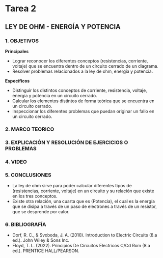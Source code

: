 # Tarea 2
## LEY DE OHM - ENERGÍA Y POTENCIA
### 1. OBJETIVOS

**Principales**

- Lograr reconocer los diferentes conceptos (resistencias, corriente, voltaje) que se encuentra dentro de un circuito cerrado de un diagrama.
- Resolver problemas relacionados a la ley de ohm, energía y potencia.

**Específicos**

- Distinguir los distintos conceptos de corriente, resistencia, voltaje, energía y potencia en un circuito cerrado.
- Calcular los elementos distintos de forma teórica que se encuentra en un circuito cerrado.
- Inspeccionar los diferentes problemas que puedan originar un fallo en un circuito cerrado.

### 2. MARCO TEORICO

### 3. EXPLICACIÓN Y RESOLUCIÓN DE EJERCICIOS O PROBLEMAS

### 4. VIDEO

### 5. CONCLUSIONES

- La ley de ohm sirve para poder calcular diferentes tipos de (resistencias, corriente, voltaje) en un circuito y su relación que existe en los tres conceptos.
- Existe otra relación, una cuarta que es (Potencia), el cual es la energía que se disipa a través de un paso de electrones a través de un resistor, que se desprende por calor.

### 6. BIBLIOGRAFÍA

- Dorf, R. C., & Svoboda, J. A. (2010). Introduction to Electric Circuits (8.a ed.). John Wiley & Sons Inc.
- Floyd, T. L. (2022). Principios De Circuitos Electricos C/Cd Rom (8.a ed.). PRENTICE HALL/PEARSON.
